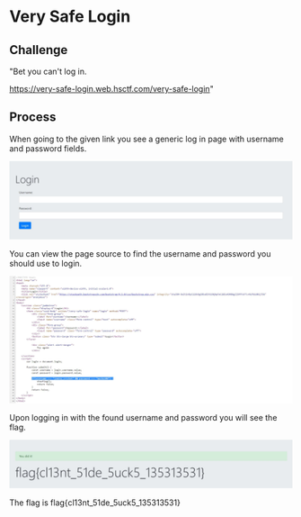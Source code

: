 # Very Safe Login

## Challenge

"Bet you can't log in.

https://very-safe-login.web.hsctf.com/very-safe-login"

## Process

When going to the given link you see a generic log in page with username and password fields. 

![Capture0.JPG](Capture0.JPG)

You can view the page source to find the username and password you should use to login. 

![Capture1.JPG](Capture1.JPG)

Upon logging in with the found username and password you will see the flag.

![Capture.JPG](Capture.JPG)

The flag is flag{cl13nt_51de_5uck5_135313531}